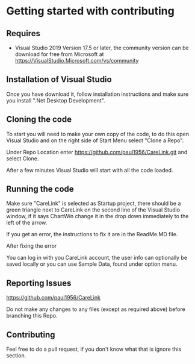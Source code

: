 # Getting started with contributing

## Requires

- Visual Studio 2019 Version 17.5 or later, the community version can be download for free from Microsoft at
https://VisualStudio.Microsoft.com/vs/community

## Installation of Visual Studio

Once you have download it, follow installation instructions and make sure you install ".Net Desktop Development".

## Cloning the code

To start you will need to make your own copy of the code, to do this open Visual Studio and on the right side of Start Menu select "Clone a Repo".

Under Repo Location enter https://github.com/paul1956/CareLink.git and select Clone.

After a few minutes Visual Studio will start with all the code loaded.

## Running the code

Make sure "CareLink" is selected as Startup project, there should be a green triangle next to CareLink on the second line of the Visual Studio window, if it says ChartWin change it in the drop down immediately to the left of the arrow.

If you get an error, the instructions to fix it are in the ReadMe.MD file.

After fixing the error

You can log in with you CareLink account, the user info can optionally be saved locally or you can use Sample Data, found under option menu.

## Reporting Issues

https://github.com/paul1956/CareLink

Do not make any changes to any files (except as required above) before branching this Repo.

## Contributing

Feel free to do a pull request, if you don't know what that is ignore this section.

